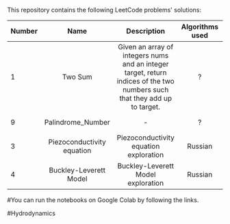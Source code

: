 This repository contains the following LeetCode problems' solutions:

| Number        | Name                             | Description                                                   |  Algorithms used        |  Online Notebook | 
| ------------- |:--------------------------------:|:-------------------------------------------------------------:|:-----------------------:|-----------------:|
|  1            |      Two Sum                     |  Given an array of integers nums and an integer target, return indices of the two numbers such that they add up to target.         | ?         | [My Notebook](https://colab.research.google.com/github/BISH0808/Leetcode_problems/blob/main/Problem_1_Two_Sum.ipynb)
|  9            |      Palindrome_Number           |  -                                | ?          |[My Notebook](https://colab.research.google.com/github/BISH0808/Leetcode_problems/blob/main/Problem_9_Palindrome_Number.ipynb) | 
|  3            |      Piezoconductivity equation  |  Piezoconductivity equation  exploration                      | Russian          |[Notes by @mualal](https://github.com/BISH0808/Hydrodynamics/blob/main/HDM_notes_rus/%D0%97%D0%B0%D0%BA%D0%BE%D0%BD_%D0%94%D0%B0%D1%80%D1%81%D0%B8.ipynb) | 
|  4            |      Buckley-Leverett Model      |  Buckley-Leverett Model  exploration                          | Russian          |[Notes by @mualal](https://github.com/BISH0808/Hydrodynamics/tree/main/HDM_notes_rus/%D0%9C%D0%BE%D0%B4%D0%B5%D0%BB%D1%8C_%D0%91%D0%B0%D0%BA%D0%BB%D0%B5%D1%8F-%D0%9B%D0%B5%D0%B2%D0%B5%D1%80%D0%B5%D1%82%D1%82%D0%B0) | 

#You can run the notebooks on Google Colab by following the links.


 #Hydrodynamics

